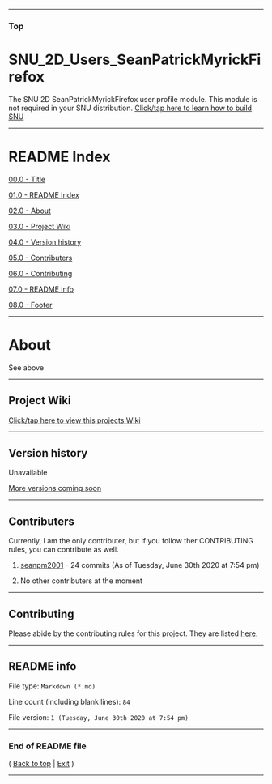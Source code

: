 
***

### Top

# SNU_2D_Users_SeanPatrickMyrickFirefox
The SNU 2D SeanPatrickMyrickFirefox user profile module. This module is not required in your SNU distribution.  [Click/tap here to learn how to build SNU](https://gist.github.com/seanpm2001/745564a46186888e829fdeb9cda584de)

***

# README Index

[00.0 - Title](#SNU_2D_Users_SeanPatrickMyrickFirefox)

[01.0 - README Index](#README-Index)

[02.0 - About](#About)

[03.0 - Project Wiki](#Project-Wiki)

[04.0 - Version history](#Version-history)

[05.0 - Contributers](#Contributers)

[06.0 - Contributing](#Contributing)

[07.0 - README info](#README-info)

[08.0 - Footer](#End-of-README-file)

***

# About

See above

***

## Project Wiki

[Click/tap here to view this projects Wiki](https://github.com/seanpm2001/SNU_2D_Users_SeanPatrickMyrickFirefox/Wiki/)

***

## Version history

Unavailable

[More versions coming soon](https://www.example.com/)

***

## Contributers

Currently, I am the only contributer, but if you follow ther CONTRIBUTING rules, you can contribute as well.

1. [seanpm2001](https://github.com/seanpm2001/) - 24 commits (As of Tuesday, June 30th 2020 at 7:54 pm)

2. No other contributers at the moment

***

## Contributing

Please abide by the contributing rules for this project. They are listed [here.](https://github.com/seanpm2001/SNU_2D_Users_SeanPatrickMyrickFirefox/blob/master/CONTRIBUTING.md)

***

## README info

File type: `Markdown (*.md)`

Line count (including blank lines): `84`

File version: `1 (Tuesday, June 30th 2020 at 7:54 pm)`

***

### End of README file

( [Back to top](#Top) | [Exit](https://github.com) )

***
